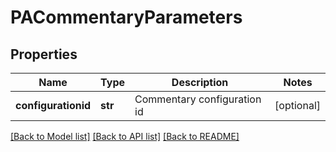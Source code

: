 # PACommentaryParameters


## Properties
Name | Type | Description | Notes
------------ | ------------- | ------------- | -------------
**configurationid** | **str** | Commentary configuration id | [optional] 

[[Back to Model list]](../README.md#documentation-for-models) [[Back to API list]](../README.md#documentation-for-api-endpoints) [[Back to README]](../README.md)


